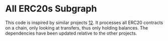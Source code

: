 # All ERC20s Subgraph 

This code is inspired by similar projects [1](https://github.com/georgeroman/erc20-subgraph)[2](https://github.com/Abidoyesimze/subgraph). It processes all ERC20 contracts on a chain, only looking at transfers, thus only holding balances. The dependencies have been updated relative to the other projects.


